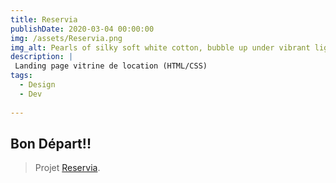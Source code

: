 ```yaml
---
title: Reservia
publishDate: 2020-03-04 00:00:00
img: /assets/Reservia.png
img_alt: Pearls of silky soft white cotton, bubble up under vibrant lighting
description: |
 Landing page vitrine de location (HTML/CSS)
tags:
  - Design
  - Dev
  
---
```

## Bon Départ!!

> Projet <a href="https://p2agreservia.000webhostapp.com/">Reservia</a>.

